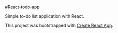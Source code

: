#React-todo-app

Simple to-do list application with React.

This project was bootstrapped with [Create React App](https://github.com/facebook/create-react-app).
